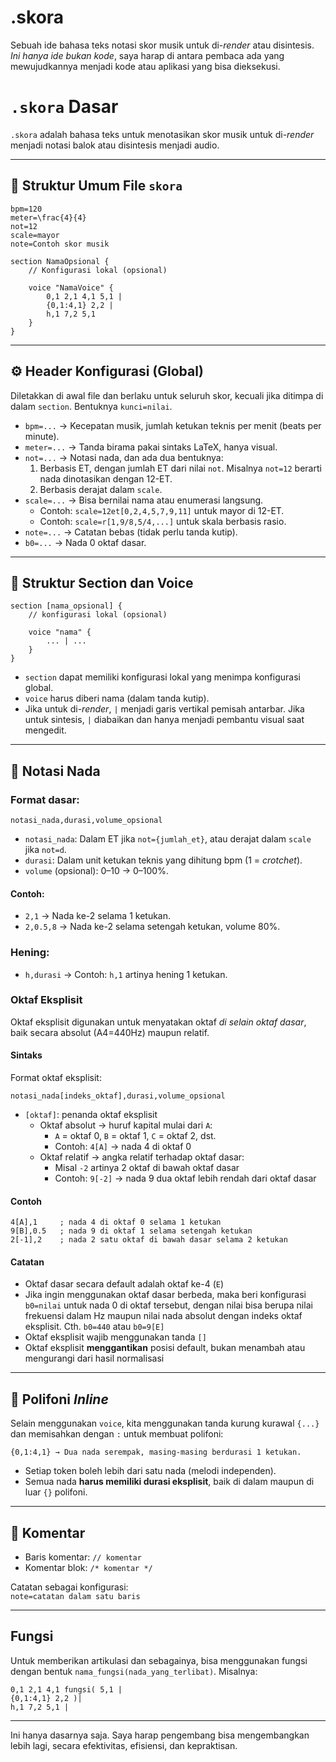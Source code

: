 # .skora
Sebuah ide bahasa teks notasi skor musik untuk di-*render* atau disintesis. *Ini hanya ide bukan kode*, saya harap di antara pembaca ada yang mewujudkannya menjadi kode atau aplikasi yang bisa dieksekusi.

# `.skora` Dasar

`.skora` adalah bahasa teks untuk menotasikan skor musik untuk di-*render* menjadi notasi balok atau disintesis menjadi audio.

---

## 📄 **Struktur Umum File `skora`**

```skora
bpm=120
meter=\frac{4}{4}
not=12
scale=mayor
note=Contoh skor musik

section NamaOpsional {
    // Konfigurasi lokal (opsional)

    voice "NamaVoice" {
        0,1 2,1 4,1 5,1 |
        {0,1:4,1} 2,2 |
        h,1 7,2 5,1
    }
}
```

---

## ⚙️ **Header Konfigurasi (Global)**

Diletakkan di awal file dan berlaku untuk seluruh skor, kecuali jika ditimpa di dalam `section`. Bentuknya `kunci=nilai`.

- `bpm=...` → Kecepatan musik, jumlah ketukan teknis per menit (beats per minute).
- `meter=...` → Tanda birama pakai sintaks LaTeX, hanya visual.
- `not=...` → Notasi nada, dan ada dua bentuknya:
	1. Berbasis ET, dengan jumlah ET dari nilai `not`. Misalnya `not=12` berarti nada dinotasikan dengan 12-ET.
	2. Berbasis derajat dalam `scale`.
- `scale=...` → Bisa bernilai nama atau enumerasi langsung.
    - Contoh: `scale=12et[0,2,4,5,7,9,11]` untuk mayor di 12-ET.
    - Contoh: `scale=r[1,9/8,5/4,...]` untuk skala berbasis rasio.
- `note=...` → Catatan bebas (tidak perlu tanda kutip).
- `b0=...` -> Nada 0 oktaf dasar.

---

## 🧱 **Struktur Section dan Voice**

```skora
section [nama_opsional] {
    // konfigurasi lokal (opsional)

    voice "nama" {
        ... | ...
    }
}
```

- `section` dapat memiliki konfigurasi lokal yang menimpa konfigurasi global.
- `voice` harus diberi nama (dalam tanda kutip).
- Jika untuk di-*render*, `|` menjadi garis vertikal pemisah antarbar. Jika untuk sintesis, `|` diabaikan dan hanya menjadi pembantu visual saat mengedit.

---

## 🎵 **Notasi Nada**

### Format dasar:

```
notasi_nada,durasi,volume_opsional
```

- `notasi_nada`: Dalam ET jika `not={jumlah_et}`, atau derajat dalam `scale` jika `not=d`.
- `durasi`: Dalam unit ketukan teknis yang dihitung bpm (1 = *crotchet*).
- `volume` (opsional): 0–10 → 0–100%.

#### Contoh:

- `2,1` → Nada ke-2 selama 1 ketukan.
- `2,0.5,8` → Nada ke-2 selama setengah ketukan, volume 80%.

### Hening:

- `h,durasi` → Contoh: `h,1` artinya hening 1 ketukan.

### Oktaf Eksplisit

Oktaf eksplisit digunakan untuk menyatakan oktaf _di selain oktaf dasar_, baik secara absolut (A4=440Hz) maupun relatif.

#### Sintaks

Format oktaf eksplisit:

```skora
notasi_nada[indeks_oktaf],durasi,volume_opsional
```

- ​`[oktaf]`: penanda oktaf eksplisit
    - Oktaf absolut → huruf kapital mulai dari `A`:
        - `A` = oktaf 0, `B` = oktaf 1, `C` = oktaf 2, dst.
        - Contoh: `4[A]` → nada 4 di oktaf 0
    - Oktaf relatif → angka relatif terhadap oktaf dasar:
        - Misal `-2` artinya 2 oktaf di bawah oktaf dasar
        - Contoh: `9[-2]` → nada 9 dua oktaf lebih rendah dari oktaf dasar

#### Contoh

```skora
4[A],1     ; nada 4 di oktaf 0 selama 1 ketukan
9[B],0.5   ; nada 9 di oktaf 1 selama setengah ketukan
2[-1],2    ; nada 2 satu oktaf di bawah dasar selama 2 ketukan
```

#### Catatan

- Oktaf dasar secara default adalah oktaf ke-4 (`E`)
- Jika ingin menggunakan oktaf dasar berbeda, maka beri konfigurasi `b0=nilai` untuk nada 0 di oktaf tersebut, dengan nilai bisa berupa nilai frekuensi dalam Hz maupun nilai nada absolut dengan indeks oktaf eksplisit. Cth. `b0=440` atau `b0=9[E]`
- Oktaf eksplisit wajib menggunakan tanda `[]`
- Oktaf eksplisit **menggantikan** posisi default, bukan menambah atau mengurangi dari hasil normalisasi

---

## 🎼 **Polifoni *Inline***
Selain menggunakan `voice`, kita menggunakan tanda kurung kurawal `{...}` dan memisahkan dengan `:` untuk membuat polifoni:

```skora
{0,1:4,1} → Dua nada serempak, masing-masing berdurasi 1 ketukan.
```

- Setiap token boleh lebih dari satu nada (melodi independen).
- Semua nada **harus memiliki durasi eksplisit**, baik di dalam maupun di luar `{}` polifoni.

---

## 💬 **Komentar**

- Baris komentar: `// komentar`
- Komentar blok: `/* komentar */`

Catatan sebagai konfigurasi:  
`note=catatan dalam satu baris`

---

## Fungsi

Untuk memberikan artikulasi dan sebagainya, bisa menggunakan fungsi dengan bentuk `nama_fungsi(nada_yang_terlibat)`. Misalnya:
```
0,1 2,1 4,1 fungsi( 5,1 |
{0,1:4,1} 2,2 )|
h,1 7,2 5,1 |
```

---

Ini hanya dasarnya saja. Saya harap pengembang bisa mengembangkan lebih lagi, secara efektivitas, efisiensi, dan kepraktisan.

